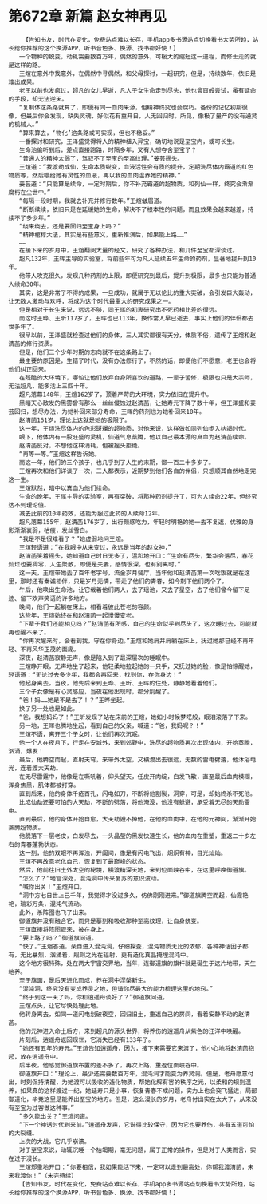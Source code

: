 # 第672章 新篇 赵女神再见
        【告知书友，时代在变化，免费站点难以长存，手机app多书源站点切换看书大势所趋，站长给你推荐的这个换源APP，听书音色多、换源、找书都好使！】
       一个物种的蜕变，动辄需要数百万年，偶然的意外，可极大的缩短这一进程，而修士走的就是这样的路。
       王煊在意外中找意外，在偶然中寻偶然，和父母探讨，一起研究，但是，持续数年，依旧是难出成果。
       老王以前也发疯过，超凡的女儿早逝，凡人子女生命走到尽头，他也曾百般尝试，虽有延命的手段，却无法逆天。
       “复制体这条路就算了，即便有同一血肉来源，但精神终究也会腐朽。备份的记忆初期很像，但最后你会发现，缺失灵魂，好似花有重开日，人无回归时。所见，像极了量产的没有通灵的机械人。”
       “算来算去，‘物化’这条路或可实现，但也不稳妥。”
       一番探讨和研究，王泽盛觉得将人的精神植入异宝，确切地说是至宝内，或可长生。
       生命池偷听到后，差点直接跑路，时隔多年，又有人想夺舍至宝了？
       “普通人的精神太弱了，驾驭不了至宝的至高纹理。”姜芸摇头。
       王煊道：“我渡劫成仙，生命本质蜕变，血液活性会有质的提升，定期洗尽体内霸道的红色物质等，然后喂给她有灵性的血液，再以我的血肉温养她的精神。”
       姜芸道：“只能算是续命，一定时期后，你不补充霸道的超物质，和列仙一样，终究会渐渐腐朽在尘世中。”
       “每隔一段时期，我就去补充并修行数年。”王煊皱眉道。
       “断断续续，依旧只是在延缓她的生命，解决不了根本性的问题，而且效果会越来越差，持续不了多少年。”
       “绕来绕去，还是要回归至宝身上吗？”
       “精神棺椁大法，其实是有些意义，重新推演后，如果能上路……”
       ……
       在接下来的岁月中，王煊翻阅大量的经文，研究了各种办法，和几件至宝都深谈过。
       超凡132年，王晖主导的实验室，将前些年可为凡人延续五年生命的药剂，显著地提升到10年。
       他带人攻克很久，发现几种药剂的上限，即便研究到最后，提升到极限，最多也只能为普通人续命30年。
       其实，这是非常了不得的成果，一旦成功，就属于无以伦比的重大突破，会引发巨大轰动，让无数人激动与欢呼，将成为这个时代最重大的研究成果之一。
       但是相对于长生来说，远远不够，同王晖的初衷研究出不死药相比差的很远。
       而这时王晔、王昕117岁了，王晖也已113年，换作常人早已逝去，事实上他们的伴侣都去世多年了。
       很早以前，王泽盛就检查过他们的身体，三人其实都很有天分，体质不俗，遗传了王煊和赵清菡的修行资质。
       但是，他们三个少年时期的志向就不在这条路上了。
       最主要的原因是，生错了时代，没有办法修行了，不然的话，即便他们不愿意，老王也会将他们纠正回来。
       在残酷的大环境下，哪怕让他们放弃自身所喜欢的道路，一辈子苦修，极限也只是大宗师，无法超凡，能多活上三四十年。
       超凡落幕140年，王煊162岁了，顶着严苛的大环境，实力依旧在提升中。
       黑暗天心散发的黑雾曾有那么一丝丝侵蚀过赵清菡，让她寿元下降了数十年，但王泽盛和姜芸回归，想尽办法，为她补回来部分寿命，王晖的药剂也为她补回来10年。
       赵清菡161岁，理论上这就是她的极限了。
       这一年，王煊洗尽体内的色彩斑斓的超物质，对他来说，这样做如同列仙步入枯竭时代。
       眼下，他体内有一股旺盛的灵机，仙道气息蒸腾，他以自己最本源的真血为赵清菡续命。
       赵清菡反对，不想他这样消耗，但被摇头拒绝。
       “再等一等。”王煊这样告诉她。
       而这一年，他们的三个孩子，也几乎到了人生的末期，都一百二十多岁了。
       王煊再次和他们详谈了一次，三人都表示，近期梦到他们各自的伴侣，只想顺其自然地走完这一生。
       王煊默然，暗中以真血为他们续命。
       生命的晚年，王晖主导的实验室，再有突破，将那种药剂提升了，可为人续命22年，但终究达不到理论值。
       减去此前的10年药效，还能为服过此药的人续命12年。
       超凡落幕155年，赵清菡176岁了，出行颇感吃力，年轻时明艳的她一去不复返，优雅的身影渐渐衰弱，枯瘦，发丝雪白。
       “我是不是很难看了？”她虚弱地问王煊。
       王煊轻语道：“在我眼中从未变过，永远是当年的赵女神，”
       赵清菡笑着摇头，她知道自己时日无多了，温和地开口：“生命有尽头，繁华会落尽，春花灿烂也要凋零，人生聚散，即便是夫妻，感情很深，也有别离时。”
       这一天，王煊带她去了百年老字号，流金岁月餐厅，当年他和赵清菡第一次吃饭就是在这里，那时还有秦诚相伴，只是岁月无情，带走了他们的青春，如今剩下他们两个了。
       午后，他唤出生命池，让它载着他们两人，去了瑶池，又去了星空，去了他们曾今留下足迹、留下欢声笑语的许多地方。
       晚间，他们一起躺在床上，相看着彼此苍老的容颜。
       这些年，王煊始终在和赵清菡一起慢慢变老。
       “下辈子我们还能相见吗？”赵清菡有所感，自己的生命似乎到尽头了，这次睡过去，可能就再也醒不来了。
       “你再次醒来时，会看到我，守在你身边。”王煊和她肩并肩躺在床上，抚过她那已经不再年轻、不再风华正茂的面庞。
       深夜，赵清菡寂静无声，像是陷入到了最深层次的睡眠中。
       王煊睁开眼，无声地坐了起来，他轻柔地拉起她的一只手，又抚过她的脸，像是怕惊醒她，轻语道：“无论过去多少年，我都会再回来，找到你，在你身边！”
       他起身离去，当夜，他先后来到王晔、王昕、王晖的住处，静静地看着他们。
       三个子女像是有心灵感应，当夜在他出现时，都分别醒了。
       “爸！妈……她是不是去了！？”王晔坐起。
       换了另一处也是如此。
       “爸，我想妈妈了！”王昕发现了站在床前的王煊，她如小时候梦呓般，眼泪滚落了下来。
       另一地，王晖也腾地坐起，看到自己的父亲，喊道：“爸，我妈呢？！”
       王煊不语，离开三个子女时，让他们再次沉眠。
       他一个人在夜月下，行走在安城外，来到郊野中，洗尽的超物质再次出现体内，开始蒸腾，汹涌，爆发！
       最后，他腾空而起，直射天穹，来带外太空，又横渡出去很远，无数的雷电劈落，他沐浴电光，连着渡大天劫。
       在无尽雷霆中，他像是在嘶吼着，仰头望天，任皮开肉绽，白发飞散，直至最后血肉模糊，浑身焦黑，肌体都被打穿。
       直到后来，他的身体千疮百孔，闪电如刀，不断将他割裂，洞穿，可是，却始终杀不死他。
       比成仙劫还要可怕的大天劫，不断的劈落，将他淹没，他没有躲避，承受着无尽的天劫雷电。
       直到最后，他的身体开始自愈，大天劫毁不掉他，在他的血肉中，在他的元神间，渐渐开始蒸腾超物质。
       他脱落下一层老皮，白发尽去，一头晶莹的黑发快速生长，他的血肉在重塑，重返二十岁左右的青春蓬勃状态。
       这一刻，他的双眼不再浑浊，开阖间，像是有闪电飞出，炯炯有神，目光灿灿。
       王煊不再故意老化自己，恢复到了最巅峰的状态。
       然后，他前往旧土外太空的秘境，横渡精深天地，来到位面峡谷中，在这里呼唤御道旗。
       “怎么了？”地宫深处，混沌洞中传来复苏的意识波动。
       “喊你出关！”王煊开口。
       “洞中方七日世上已千年，我觉得才没过多久，仿佛刚刚进来。”御道旗腾空而起，仙霞艳艳，瑞彩万条，混沌气流动。
       此外，杀阵图也飞了出来。
       御道旗并没有融合它，而只是摹刻和吸收那种至高纹理，让自身蜕变。
       王煊直接将阵图取来，披在身上。
       “要上路了吗？”御道旗问道。
       “快了。”王煊答道，亲自进入混沌洞，仔细探查，混沌物质无比的浓郁，各种神话因子都有，无比暴烈，汹涌着，规则之光在辐射，更有造化真晶掩埋混沌中。
       这个地方很特殊，处在两大宇宙交界地，当年，连御道旗的旗杆就是诞生于这片地带，天生地养。
       至于旗面，是后天进化而成，养在洞中涅槃新生。
       “混沌洞，终究没有变成养灵之地，但请你尽最大的能力梳理这里的地窍。”
       “终于到这一天了吗，你和逍遥舟谈好了？”御道旗问道。
       王煊点头，让它尽快处理此地。
       他转身离去，如同一道闪电划破夜空，回归旧土，重返自己的房间，看着安静不动的赵清菡。
       他的元神进入命土后方，来到超凡的源头世界，将养伤的逍遥舟从紫色的汪洋中唤醒。
       片刻后，逍遥舟返回现世，它消失已经有133年了。
       “她还有五年的寿元。”王煊告知逍遥舟，因为，接下来需要它来渡了，他小心地将赵清菡抱起，放在逍遥舟中。
       后半夜，他感觉御道旗布置的差不多了，再次上路，重返位面峡谷中。
       御道旗开口：“理论上，最少还需要数百万年，混沌洞才能变为养灵洞。但是，老舟愿意付出，时刻保持清醒，为她渡可以吸收的造化物质，帮她化解有害的秩序之光，以柔和的规则温养，如果真的这样渡过一纪，她延寿只是小事，恢复青春不成问题，实力上也会突飞猛进，局部御道化，毕竟这里是能养出至宝的地方。但是，这么漫长的岁月，老舟付出实在太大了，从来没有至宝为过客做这种事。”
       “多久能出关？”王煊问道。
       “下一个神话时代到来前。”逍遥舟发声，它说得比较保守，因为它也要养伤，共有五道可怕的大裂缝。
       上次的大战，它几乎崩溃。
       对于至宝来说，动辄沉睡一个枯竭期，毫无问题，属于正常的操作，但是对于人类而言，实在过于漫长。
       王煊郑重地开口：“你要相信，我如果能活下来，一定可以走到最高处，你帮我渡清菡，未来我渡你！”（未完待续）
       【告知书友，时代在变化，免费站点难以长存，手机app多书源站点切换看书大势所趋，站长给你推荐的这个换源APP，听书音色多、换源、找书都好使！】